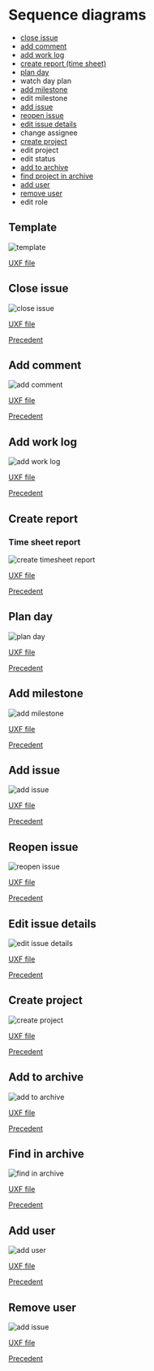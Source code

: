 # Sequence diagrams

- [close issue](#close-issue)
- [add comment](#add-comment)
- [add work log](#add-work-log)
- [create report (time sheet)](#create-report)
- [plan day](#plan-day)
- watch day plan
- [add milestone](#add-milestone)
- edit milestone
- [add issue](#add-issue)
- [reopen issue](#reopen-issue)
- [edit issue details](#edit-issue-details)
- change assignee
- [create project](#create-project)
- edit project
- edit status
- [add to archive](#add-to-archive)
- [find project in archive](#find-in-archive)
- [add user](#add-user)
- [remove user](#remove-user)
- edit role

## Template

![template](sequences/template.svg)

[UXF file](sequences/template.uxf)

## Close issue

![close issue](sequences/close_issue.svg)

[UXF file](sequences/close_issue.uxf)

[Precedent](./precedents.md#close-issue)

## Add comment

![add comment](sequences/add_comment.svg)

[UXF file](sequences/add_comment.uxf)

[Precedent](./precedents.md#add-comment)

## Add work log

![add work log](sequences/add_work_log.svg)

[UXF file](sequences/add_work_log.uxf)

[Precedent](./precedents.md#add-work-log)

## Create report

### Time sheet report
![create timesheet report](sequences/create_timesheet_report.svg)

[UXF file](sequences/create_timesheet_report.uxf)

[Precedent](./precedents.md#create-report)

## Plan day

![plan day](sequences/plan_day.svg)

[UXF file](sequences/plan_day.uxf)

[Precedent](./precedents.md#plan_day)

## Add milestone

![add milestone](sequences/add_milestone.svg)

[UXF file](sequences/add_milestone.uxf)

[Precedent](./precedents.md#add_milestone)

## Add issue

![add issue](sequences/add_issue.svg)

[UXF file](sequences/add_issue.uxf)

[Precedent](./precedents.md#add_issue)


## Reopen issue

![reopen issue](sequences/reopen_issue.svg)

[UXF file](sequences/reopen_issue.uxf)

[Precedent](./precedents.md#reopen_issue)


## Edit issue details

![edit issue details](sequences/edit_issue_details.svg)

[UXF file](sequences/edit_issue_details.uxf)

[Precedent](./precedents.md#edit-issue-details)


## Create project

![create project](sequences/create_project.svg)

[UXF file](sequences/create_project.uxf)

[Precedent](./precedents.md#create_project)


## Add to archive

![add to archive](sequences/add_to_archive.svg)

[UXF file](sequences/add_to_archive.uxf)

[Precedent](./precedents.md#add_to_archive)


## Find in archive

![find in archive](sequences/find%20in%20archive.svg)

[UXF file](sequences/find%20in%20archive.uxf)

[Precedent](./precedents.md#find-project-in-archive)


## Add user

![add user](sequences/add_user.svg)

[UXF file](sequences/add_user.uxf)

[Precedent](./precedents.md#add-user)


## Remove user

![add issue](sequences/remove_users.svg)

[UXF file](sequences/remove_users.uxf)

[Precedent](./precedents.md#remove_user)
